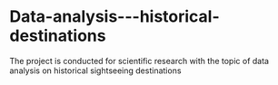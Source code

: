 # Data-analysis---historical-destinations
The project is conducted for scientific research with the topic of data analysis on historical sightseeing destinations
